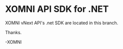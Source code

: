 XOMNI API SDK for .NET 
========================

XOMNI vNext API's .net SDK are located in this branch.

Thanks.

-XOMNI
